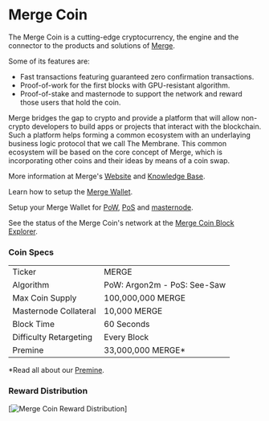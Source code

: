 Merge Coin
==========

The Merge Coin is a cutting-edge cryptocurrency, the engine and the connector to the products and solutions of [Merge](http://www.projectmerge.org).

Some of its features are:
- Fast transactions featuring guaranteed zero confirmation transactions.
- Proof-of-work for the first blocks with GPU-resistant algorithm.
- Proof-of-stake and masternode to support the network and reward those users that hold the coin.

Merge bridges the gap to crypto and provide a platform that will allow non-crypto developers to build apps or projects that interact with the blockchain. 
Such a platform helps forming a common ecosystem with an underlaying business logic protocol that we call The Membrane.
This common ecosystem will be based on the core concept of Merge, which is incorporating other coins and their ideas by means of a coin swap.

More information at Merge's [Website](http://www.projectmerge.org) and [Knowledge Base](http://kb.projectmerge.org).

Learn how to setup the [Merge Wallet](https://kb.projectmerge.org/guides/wallet).

Setup your Merge Wallet for [PoW](https://kb.projectmerge.org/guides/wallet/pow-cpu-mining), [PoS](https://kb.projectmerge.org/guides/wallet/pos-staking) and [masternode](https://kb.projectmerge.org/guides/wallet/masternodes).

See the status of the Merge Coin's network at the [Merge Coin Block Explorer](https://explorer.projectmerge.org).

### Coin Specs
<table>
<tr><td>Ticker</td><td>MERGE</td></tr>
<tr><td>Algorithm</td><td>PoW: Argon2m - PoS: See-Saw</td></tr>
<tr><td>Max Coin Supply</td><td>100,000,000 MERGE</td></tr>
<tr><td>Masternode Collateral</td><td>10,000 MERGE</td></tr>
<tr><td>Block Time</td><td>60 Seconds</td></tr>
<tr><td>Difficulty Retargeting</td><td>Every Block</td></tr>
<tr><td>Premine</td><td>33,000,000 MERGE*</td></tr>
</table>

*Read all about our [Premine](https://kb.projectmerge.org/faq#merge-coins-premine).

### Reward Distribution

[![Merge Coin Reward Distribution](https://cdn.discordapp.com/attachments/470509313484390400/510102425684672523/Artboard_1-8.png)]

